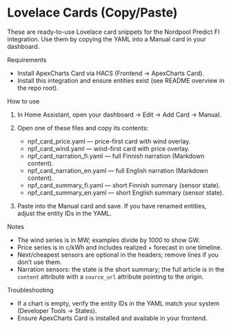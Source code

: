 # Lovelace Cards (Copy/Paste)

These are ready-to-use Lovelace card snippets for the Nordpool Predict FI integration. Use them by copying the YAML into a Manual card in your dashboard.

Requirements
- Install ApexCharts Card via HACS (Frontend → ApexCharts Card).
- Install this integration and ensure entities exist (see README overview in the repo root).

How to use
1) In Home Assistant, open your dashboard → Edit → Add Card → Manual.
2) Open one of these files and copy its contents:
   - npf_card_price.yaml — price-first card with wind overlay.
   - npf_card_wind.yaml — wind-first card with price overlay.
   - npf_card_narration_fi.yaml — full Finnish narration (Markdown content).
   - npf_card_narration_en.yaml — full English narration (Markdown content).
   - npf_card_summary_fi.yaml — short Finnish summary (sensor state).
   - npf_card_summary_en.yaml — short English summary (sensor state).
   
3) Paste into the Manual card and save. If you have renamed entities, adjust the entity IDs in the YAML.

Notes
- The wind series is in MW; examples divide by 1000 to show GW.
- Price series is in c/kWh and includes realized + forecast in one timeline.
- Next/cheapest sensors are optional in the headers; remove lines if you don’t use them.
 - Narration sensors: the state is the short summary; the full article is in the `content` attribute with a `source_url` attribute pointing to the origin.

Troubleshooting
- If a chart is empty, verify the entity IDs in the YAML match your system (Developer Tools → States).
- Ensure ApexCharts Card is installed and available in your frontend.
